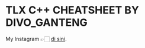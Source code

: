 <h1>TLX C++ CHEATSHEET BY DIVO_GANTENG</h1>

My Instagram 👉🏻 [di sini](https://www.instagram.com/nielll1337/).
